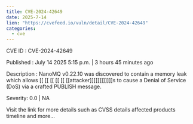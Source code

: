 ```yaml
---
title: CVE-2024-42649
date: 2025-7-14
lien: "https://cvefeed.io/vuln/detail/CVE-2024-42649"
categories:
  - cve
---
```


CVE ID : CVE-2024-42649

Published :  July 14
2025
5:15 p.m. | 3 hours
45 minutes ago

Description : NanoMQ v0.22.10 was discovered to contain a memory leak which allows  [[ [[ [[ [[ [[ [[attacker]]]]]]]]]]]]s to cause a Denial of Service (DoS) via a crafted PUBLISH message.

Severity: 0.0 | NA

Visit the link for more details
such as CVSS details
affected products
timeline
and more...
